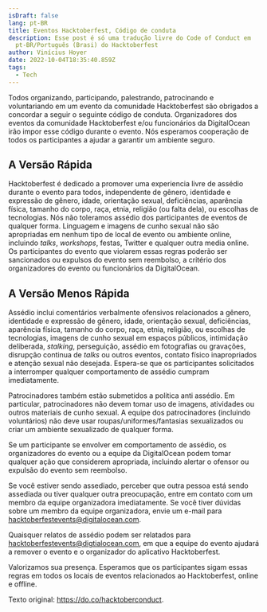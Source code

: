 ```yaml
---
isDraft: false
lang: pt-BR
title: Eventos Hacktoberfest, Código de conduta
description: Esse post é só uma tradução livre do Code of Conduct em
  pt-BR/Português (Brasi) do Hacktoberfest
author: Vinícius Hoyer
date: 2022-10-04T18:35:40.859Z
tags:
  - Tech
---
```

Todos organizando, participando, palestrando, patrocinando e voluntariando em um evento da comunidade Hacktoberfest são obrigados a concordar a seguir o seguinte código de conduta. Organizadores dos eventos da comunidade Hacktoberfest e/ou funcionários da DigitalOcean irão impor esse código durante o evento. Nós esperamos cooperação de todos os participantes a ajudar a garantir um ambiente seguro.

## A Versão Rápida

Hacktoberfest é dedicado a promover uma experiencia livre de assédio durante o evento para todos, independente de gênero, identidade e expressão de gênero, idade, orientação sexual, deficiências, aparência física, tamanho do corpo, raça, etnia, religião (ou falta dela), ou escolhas de tecnologias. Nós não toleramos assédio dos participantes de eventos de qualquer forma. Linguagem e imagens de cunho sexual não são apropriadas em nenhum tipo de local de evento ou ambiente online, incluindo _talks_, _workshops_, festas, Twitter e qualquer outra media online. Os participantes do evento que violarem essas regras poderão ser sancionados ou expulsos do evento sem reembolso, a critério dos organizadores do evento ou funcionários da DigitalOcean.

## A Versão Menos Rápida

Assédio inclui comentários verbalmente ofensivos relacionados a gênero, identidade e expressão de gênero, idade, orientação sexual, deficiências, aparência física, tamanho do corpo, raça, etnia, religião, ou escolhas de tecnologias, imagens de cunho sexual em espaços públicos, intimidação deliberada, _stalking_, perseguição, assédio em fotografias ou gravações, disrupção continua de _talks_ ou outros eventos, contato físico inapropriados e atenção sexual não desejada. Espera-se que os participantes solicitados a interromper qualquer comportamento de assédio cumpram imediatamente.

Patrocinadores também estão submetidos a politica anti assédio. Em particular, patrocinadores não devem tomar uso de imagens, atividades ou outros materiais de cunho sexual. A equipe dos patrocinadores (incluindo voluntários) não deve usar roupas/uniformes/fantasias sexualizados ou criar um ambiente sexualizado de qualquer forma.

Se um participante se envolver em comportamento de assédio, os organizadores do evento ou a equipe da DigitalOcean podem tomar qualquer ação que considerem apropriada, incluindo alertar o ofensor ou expulsão do evento sem reembolso.

Se você estiver sendo assediado, perceber que outra pessoa está sendo assediada ou tiver qualquer outra preocupação, entre em contato com um membro da equipe organizadora imediatamente. Se você tiver dúvidas sobre um membro da equipe organizadora, envie um e-mail para hacktoberfestevents@digitalocean.com.

Quaisquer relatos de assédio podem ser relatados para hacktoberfestevents@digtialocean.com, em que a equipe do evento ajudará a remover o evento e o organizador do aplicativo Hacktoberfest.

Valorizamos sua presença. Esperamos que os participantes sigam essas regras em todos os locais de eventos relacionados ao Hacktoberfest, online e offline.

Texto original: <https://do.co/hacktoberconduct>.
